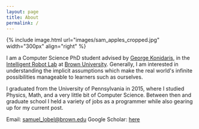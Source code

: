 ```yaml
---
layout: page
title: About
permalink: /
---
```


{% include image.html url="images/sam_apples_cropped.jpg" width="300px" align="right" %}

I am a Computer Science PhD student advised by [George Konidaris], in the [Intelligent Robot Lab] at [Brown University]. Generally, I am interested in understanding the implicit assumptions which make the real world's infinite possibilities manageable to learners such as ourselves.


I graduated from the University of Pennsylvania in 2015, where I studied Physics, Math, and a very little bit of Computer Science. Between then and graduate school I held a variety of jobs as a programmer while also gearing up for my current post.


Email: [samuel_lobel@brown.edu] 
Google Scholar: [here]


[George Konidaris]: http://cs.brown.edu/people/gdk/
[Intelligent Robot Lab]: http://irl.cs.brown.edu/
[here]: https://scholar.google.com/citations?user=H8gdqsUAAAAJ&hl=en
[samuel_lobel@brown.edu]: mailto:samuel_lobel@brown.edu
[Brown University]: https://cs.brown.edu/
